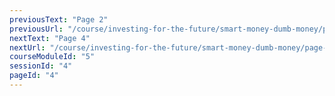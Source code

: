 ```yaml
---
previousText: "Page 2"
previousUrl: "/course/investing-for-the-future/smart-money-dumb-money/page-two"
nextText: "Page 4"
nextUrl: "/course/investing-for-the-future/smart-money-dumb-money/page-four"
courseModuleId: "5"
sessionId: "4"
pageId: "4"
---
```



